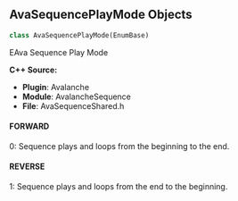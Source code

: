 ## AvaSequencePlayMode Objects

```python
class AvaSequencePlayMode(EnumBase)
```

EAva Sequence Play Mode

**C++ Source:**

- **Plugin**: Avalanche
- **Module**: AvalancheSequence
- **File**: AvaSequenceShared.h

<a id="unreal.AvaSequencePlayMode.FORWARD"></a>

#### FORWARD

0: Sequence plays and loops from the beginning to the end.

<a id="unreal.AvaSequencePlayMode.REVERSE"></a>

#### REVERSE

1: Sequence plays and loops from the end to the beginning.

<a id="unreal.AvaAnimationPlayMode"></a>